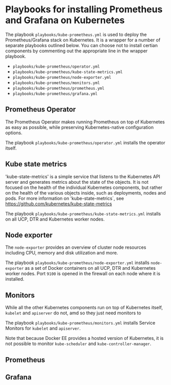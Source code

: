 # Playbooks for installing Prometheus and Grafana on Kubernetes

The playbook `playbooks/kube-prometheus.yml` is used to deploy the Prometheus/Grafana stack on Kubernetes. 
It is a wrapper for a number of separate playbooks outlined below. You can choose not to install certian components 
by commenting out the appropriate line in the wrapper playbook. 

- `playbooks/kube-prometheus/operator.yml` 
- `playbooks/kube-prometheus/kube-state-metrics.yml` 
- `playbooks/kube-prometheus/node-exporter.yml` 
- `playbooks/kube-prometheus/monitors.yml`
- `playbooks/kube-prometheus/prometheus.yml`
- `playbooks/kube-prometheus/grafana.yml`


## Prometheus Operator
The Prometheus Operator makes running Prometheus on top of Kubernetes as easy as possible, while preserving Kubernetes-native configuration options.

The playbook `playbooks/kube-prometheus/operator.yml` installs the operator itself. 

## Kube state metrics
'kube-state-metrics' is a simple service that listens to the Kubernetes API server and generates metrics about the state of the objects. It is not focused on the health of the individual Kubernetes components, but rather on the health of the various objects inside, such as deployments, nodes and pods. For more information on 'kube-state-metrics`, see https://github.com/kubernetes/kube-state-metrics

The playbook `playbooks/kube-prometheus/kube-state-metrics.yml` installs on all UCP, DTR and Kubernetes worker nodes.

## Node exporter
The `node-exporter` provides an overview of cluster node resources including CPU, memory and disk utilization and more.

The playbook `playbooks/kube-prometheus/node-exporter.yml` installs `node-exporter` as a set of Docker containers on all UCP, DTR and Kubernetes worker nodes. Port `9100` is opened in the firewall on each node where it is installed.

## Monitors
While all the other Kubernetes components run on top of Kubernetes itself, `kubelet` and `apiserver` do not, amd so they just need monitors to 

The playbook `playbooks/kube-prometheus/monitors.yml` installs Service Monitors for `kubelet` and `apiserver`.

Note that because Docker EE provides a hosted version of Kubernetes, it is not possible to monitor `kube-scheduler` and `kube-controller-manager`.


## Prometheus


## Grafana